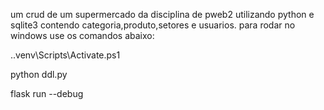 um crud de um supermercado da disciplina de pweb2 utilizando python e sqlite3 contendo categoria,produto,setores e usuarios.
para rodar no windows use os comandos abaixo:

 .\.venv\Scripts\Activate.ps1
 
python ddl.py

flask run --debug
